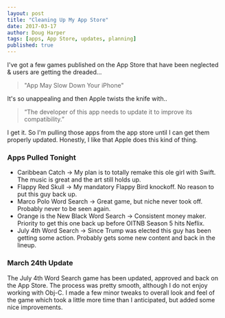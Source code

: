 ```yaml
---
layout: post
title: "Cleaning Up My App Store"
date: 2017-03-17
author: Doug Harper
tags: [apps, App Store, updates, planning]
published: true
---
```


I've got a few games published on the App Store that have been neglected & users are getting the dreaded... 
> "App May Slow Down Your iPhone"

It's so unappealing and then Apple twists the knife with..
> “The developer of this app needs to update it to improve its compatibility.”

I get it.  So I'm pulling those apps from the app store until I can get them properly updated.  Honestly, I like that Apple does this kind of thing.  

### Apps Pulled Tonight

- Caribbean Catch -> My plan is to totally remake this ole girl with Swift.  The music is great and the art still holds up.  
- Flappy Red Skull -> My mandatory Flappy Bird knockoff.  No reason to put this guy back up.
- Marco Polo Word Search -> Great game, but niche never took off.  Probably never to be seen again.
- Orange is the New Black Word Search -> Consistent money maker.  Priority to get this one back up before OITNB Season 5 hits Neflix.
- July 4th Word Search -> Since Trump was elected this guy has been getting some action. Probably gets some new content and back in the lineup.  

### March 24th Update

The July 4th Word Search game has been updated, approved and back on the App Store.  The process was pretty smooth, although I do not enjoy working with Obj-C.  I made a few minor tweaks to overall look and feel of the game which took a little more time than I anticipated, but added some nice improvements.  
